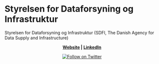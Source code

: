 # Styrelsen for Dataforsyning og Infrastruktur

Styrelsen for Dataforsyning og Infrastruktur (SDFI, The Danish Agency for Data Supply and Infrastructure)

<p align="center">
  <b><a href="https://sdfi.dk/">Website</a> | <a href="https://www.linkedin.com/company/styrelsen-for-dataforsyning-og-infrastruktur">LinkedIn</a></b>
</p>
<p align="center">
  <a href="https://twitter.com/intent/follow?screen_name=SDFItweet"><img src="https://img.shields.io/twitter/follow/SDFItweet?style=plastic" alt="Follow on Twitter"></a>
</p>
